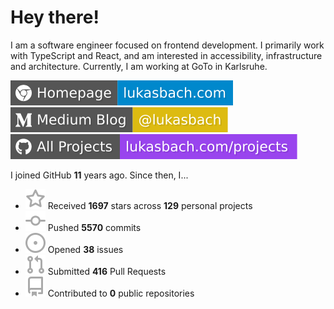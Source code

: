 # Hey there!

I am a software engineer focused on frontend development. I primarily work with TypeScript and React, and am interested in accessibility, infrastructure and architecture. Currently, I am working at GoTo in Karlsruhe.

[![Homepage](./icons/homepage.svg)](https://lukasbach.com)
[![Medium Blog](./icons/medium.svg)](https://medium.com/@lukasbach)
[![My Projects](./icons/projects.svg)](https://lukasbach.com/projects)

I joined GitHub **11** years ago. Since then, I...

- ![](./icons/star.svg) Received **1697** stars across **129** personal projects
- ![](./icons/commit.svg) Pushed **5570** commits
- ![](./icons/issues.svg) Opened **38** issues
- ![](./icons/pr.svg) Submitted **416** Pull Requests
- ![](./icons/repo.svg) Contributed to **0** public repositories
